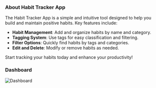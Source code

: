 ### About Habit Tracker App

The Habit Tracker App is a simple and intuitive tool designed to help you build and maintain positive habits. Key features include:

- **Habit Management**: Add and organize habits by name and category.
- **Tagging System**: Use tags for easy classification and filtering.
- **Filter Options**: Quickly find habits by tags and categories.
- **Edit and Delete**: Modify or remove habits as needed.

Start tracking your habits today and enhance your productivity!

### Dashboard
![Dashboard](./Frontend/public/screenshots/Dashboard.png)
